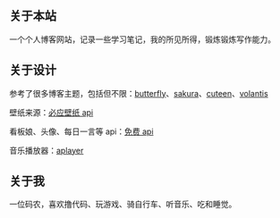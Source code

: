 ## 关于本站

一个个人博客网站，记录一些学习笔记，我的所见所得，锻炼锻炼写作能力。

## 关于设计

参考了很多博客主题，包括但不限：[butterfly](https://github.com/jerryc127/hexo-theme-butterfly)、[sakura](https://github.com/mashirozx/Sakura)、[cuteen](https://blog.zwying.com/)、[volantis](https://github.com/volantis-x/hexo-theme-volantis)

壁纸来源：[必应壁纸 api](https://bing-wallpaper.apifox.cn/)

看板娘、头像、每日一言等 api：[免费 api](https://api.aa1.cn/)

音乐播放器：[aplayer](https://aplayer.js.org/)

## 关于我

一位码农，喜欢撸代码、玩游戏、骑自行车、听音乐、吃和睡觉。